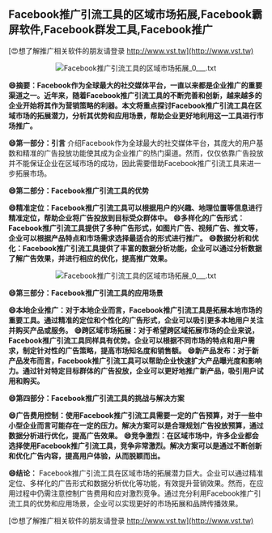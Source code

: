 ## **Facebook推广引流工具的区域市场拓展,Facebook霸屏软件,Facebook群发工具,Facebook推广**

[😍想了解推广相关软件的朋友请登录 http://www.vst.tw](http://www.vst.tw)

 <center><img src="https://vst.tw/MP4/tuiguang/png/7.png" alt="Facebook推广引流工具的区域市场拓展_0___.txt"></center>

**😄摘要：Facebook作为全球最大的社交媒体平台，一直以来都是企业推广的重要渠道之一。近年来，随着Facebook推广引流工具的不断完善和创新，越来越多的企业开始将其作为营销策略的利器。本文将重点探讨Facebook推广引流工具在区域市场的拓展潜力，分析其优势和应用场景，帮助企业更好地利用这一工具进行市场推广。**

**😄第一部分：引言**
介绍Facebook作为全球最大的社交媒体平台，其庞大的用户基数和精准的广告投放功能使其成为企业推广的热门渠道。然而，仅仅依靠广告投放并不能保证企业在区域市场的成功，因此需要借助Facebook推广引流工具来进一步拓展市场。

**😄第二部分：Facebook推广引流工具的优势**

**😄精准定位：Facebook推广引流工具可以根据用户的兴趣、地理位置等信息进行精准定位，帮助企业将广告投放到目标受众群体中。**
**😄多样化的广告形式：Facebook推广引流工具提供了多种广告形式，如图片广告、视频广告、推文等，企业可以根据产品特点和市场需求选择最适合的形式进行推广。**
**😄数据分析和优化：Facebook推广引流工具提供了丰富的数据分析功能，企业可以通过分析数据了解广告效果，并进行相应的优化，提高推广效果。**

 <center><img src="https://vst.tw/MP4/tuiguang/png/5.png" alt="Facebook推广引流工具的区域市场拓展_0___.txt"></center>

**😄第三部分：Facebook推广引流工具的应用场景**

**😄本地企业推广：对于本地企业而言，Facebook推广引流工具是拓展本地市场的重要工具。通过精准的定位和个性化的广告形式，企业可以吸引更多本地用户关注并购买产品或服务。**
**😄跨区域市场拓展：对于希望跨区域拓展市场的企业来说，Facebook推广引流工具同样具有优势。企业可以根据不同市场的特点和用户需求，制定针对性的广告策略，提高市场知名度和销售额。**
**😄新产品发布：对于新产品发布而言，Facebook推广引流工具可以帮助企业快速扩大产品曝光度和影响力。通过针对特定目标群体的广告投放，企业可以更好地推广新产品，吸引用户试用和购买。**

**😄第四部分：Facebook推广引流工具的挑战与解决方案**

**😄广告费用控制：使用Facebook推广引流工具需要一定的广告预算，对于一些中小型企业而言可能存在一定的压力。解决方案可以是合理规划广告投放预算，通过数据分析进行优化，提高广告效果。**
**😄竞争激烈：在区域市场中，许多企业都会选择使用Facebook推广引流工具，竞争非常激烈。解决方案可以是通过不断创新和优化广告内容，提高用户体验，从而脱颖而出。**

**😄结论：**
Facebook推广引流工具在区域市场的拓展潜力巨大。企业可以通过精准定位、多样化的广告形式和数据分析优化等功能，有效提升营销效果。然而，在应用过程中仍需注意控制广告费用和应对激烈竞争。通过充分利用Facebook推广引流工具的优势和应用场景，企业可以实现更好的市场拓展和品牌传播效果。

[😍想了解推广相关软件的朋友请登录 http://www.vst.tw](http://www.vst.tw)



